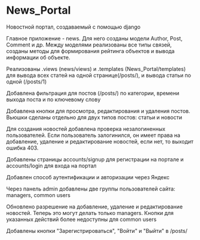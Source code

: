 # News_Portal
Новостной портал, создаваемый с помощью django

Главное приложение - news. Для него созданы модели Author, Post, Comment и др.
Между моделями реализованы все типы связей, созданы методы для формирования рейтинга объектов и вывода информации об объекте.

Реализованы .views (news/views) и .templates (News_Portal/templates) для вывода всех статей на одной странице(/posts/), и вывода статьи по одной (/posts/1) 

Добавлена фильтрация для постов (/posts/) по категории, времени выхода поста и по ключевому слову

Добавлена кнопки для просмотра, редактирования и удаления постов. Вьюшки сделаны отдельно для двух типов постов: статьи и новости

Для создания новостей добавлена проверка незалогиненных пользователей. Если пользователь залогинился, он имеет права на добавление, удаление и редактирование новостей, если нет, то выходит ошибка 403.

Добавлены страницы accounts/signup для регистрации на портале и accounts/login для входа на портал

Добавлен способ аутентификации и авторизации через Яндекс

Через панель admin добавлены две группы пользователей сайта: managers, common users

Обновлено разрешение на добавление, удаление и редактирование новостей. Теперь это могут делать только managers. Кнопки для указанных действий более недоступны для common users

Добавлены кнопки "Зарегистрироваться", "Войти" и "Выйти" в /posts/

